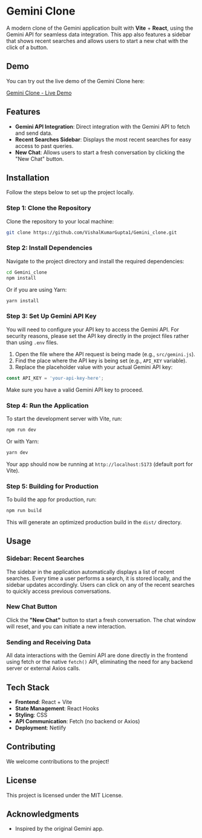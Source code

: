 
# Gemini Clone

A modern clone of the Gemini application built with **Vite** + **React**, using the Gemini API for seamless data integration. This app also features a sidebar that shows recent searches and allows users to start a new chat with the click of a button.

## Demo

You can try out the live demo of the Gemini Clone here:

[Gemini Clone - Live Demo](https://geminiclone11.netlify.app/)

## Features

- **Gemini API Integration**: Direct integration with the Gemini API to fetch and send data.
- **Recent Searches Sidebar**: Displays the most recent searches for easy access to past queries.
- **New Chat**: Allows users to start a fresh conversation by clicking the "New Chat" button.

## Installation

Follow the steps below to set up the project locally.

### Step 1: Clone the Repository

Clone the repository to your local machine:

```bash
git clone https://github.com/VishalKumarGupta1/Gemini_clone.git
```

### Step 2: Install Dependencies

Navigate to the project directory and install the required dependencies:

```bash
cd Gemini_clone
npm install
```

Or if you are using Yarn:

```bash
yarn install
```

### Step 3: Set Up Gemini API Key

You will need to configure your API key to access the Gemini API. For security reasons, please set the API key directly in the project files rather than using `.env` files.

1. Open the file where the API request is being made (e.g., `src/gemini.js`).
2. Find the place where the API key is being set (e.g., `API_KEY` variable).
3. Replace the placeholder value with your actual Gemini API key:

```javascript
const API_KEY = 'your-api-key-here';
```

Make sure you have a valid Gemini API key to proceed.

### Step 4: Run the Application

To start the development server with Vite, run:

```bash
npm run dev
```

Or with Yarn:

```bash
yarn dev
```

Your app should now be running at `http://localhost:5173` (default port for Vite).

### Step 5: Building for Production

To build the app for production, run:

```bash
npm run build
```

This will generate an optimized production build in the `dist/` directory.

## Usage

### Sidebar: Recent Searches

The sidebar in the application automatically displays a list of recent searches. Every time a user performs a search, it is stored locally, and the sidebar updates accordingly. Users can click on any of the recent searches to quickly access previous conversations.

### New Chat Button

Click the **"New Chat"** button to start a fresh conversation. The chat window will reset, and you can initiate a new interaction.

### Sending and Receiving Data

All data interactions with the Gemini API are done directly in the frontend using fetch or the native `fetch()` API, eliminating the need for any backend server or external Axios calls.

## Tech Stack

- **Frontend**: React + Vite
- **State Management**: React Hooks
- **Styling**: CSS 
- **API Communication**: Fetch (no backend or Axios)
- **Deployment**: Netlify

## Contributing

We welcome contributions to the project!

## License

This project is licensed under the MIT License.

## Acknowledgments

- Inspired by the original Gemini app.

